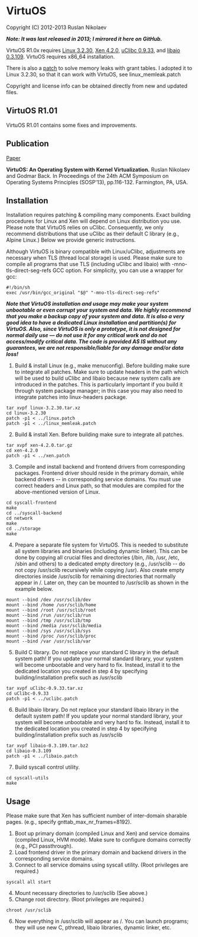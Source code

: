 # VirtuOS

Copyright (C) 2012-2013 Ruslan Nikolaev

**_Note: It was last released in 2013; I mirrored it here on GitHub._**

VirtuOS R1.0x requires [Linux 3.2.30](https://www.kernel.org/pub/linux/kernel/v3.x/linux-3.2.30.tar.xz), [Xen 4.2.0](https://downloads.xenproject.org/release/xen/4.2.0/xen-4.2.0.tar.gz), [uClibc 0.9.33](https://uclibc.org/downloads/uClibc-0.9.33.tar.xz), and [libaio 0.3.109](https://www.mirrorservice.org/pub/slackware/slackware/source/l/libaio/libaio-0.3.109.tar.bz2). VirtuOS requires x86\_64 installation.

There is also a [patch](https://lists.xen.org/archives/html/xen-devel/2012-03/msg00678.html) to solve memory leaks with grant tables.
I adopted it to Linux 3.2.30, so that it can work with VirtuOS, see
linux\_memleak.patch

Copyright and license info can be obtained directly from new and updated files.

## VirtuOS R1.01

VirtuOS R1.01 contains some fixes and improvements.

## Publication

[Paper](https://dl.acm.org/ft_gateway.cfm?id=2522719)

**VirtuOS: An Operating System with Kernel Virtualization.** Ruslan Nikolaev and Godmar Back. In Proceedings of the 24th ACM Symposium on Operating Systems Principles (SOSP'13), pp.116-132. Farmington, PA, USA.

## Installation

Installation requires patching & compiling many components. Exact building procedures for Linux and Xen will depend on Linux distribution you use. Please note that VirtuOS relies on uClibc. Consequently, we only recommend distributions that use uClibc as their default C library (e.g., Alpine Linux.) Below we provide generic instructions.

Although VirtuOS is binary compatible with Linux/uClibc, adjustments are necessary when TLS (thread local storage) is used. Please make sure to compile all programs that use TLS (including uClibc and libaio) with -mno-tls-direct-seg-refs GCC option. For simplicity, you can use a wrapper for gcc:

```
#!/bin/sh
exec /usr/bin/gcc_original "$@" "-mno-tls-direct-seg-refs"
```

**_Note that VirtuOS installation and usage may make your system unbootable or even corrupt your system and data. We highly recommend that you make a backup copy of your system and data. It is also a very good idea to have a dedicated Linux installation and partition(s) for VirtuOS. Also, since VirtuOS is only a prototype, it is not designed for normal daily use — do not use it for any critical work and do not access/modify critical data. The code is provided AS IS without any guarantees, we are not responsible/liable for any damage and/or data loss!_**

1. Build & install Linux (e.g., make menuconfig). Before building make sure to integrate all patches. Make sure to update headers in the path which will be used to build uClibc and libaio because new system calls are introduced in the patches. This is particularly important if you build it through system package manager; in this case you may also need to integrate patches into linux-headers package.

```
tar xvpf linux-3.2.30.tar.xz
cd linux-3.2.30
patch -p1 < ../linux.patch
patch -p1 < ../linux_memleak.patch
```

2. Build & install Xen. Before building make sure to integrate all patches.

```
tar xvpf xen-4.2.0.tar.gz
cd xen-4.2.0
patch -p1 < ../xen.patch
```

3. Compile and install backend and frontend drivers from corresponding packages. Frontend driver should reside in the primary domain, while backend drivers -- in corresponding service domains. You must use correct headers and Linux path, so that modules are compiled for the above-mentioned version of Linux.

```
cd syscall-frontend
make
cd ../syscall-backend
cd network
make
cd ../storage
make
```

4. Prepare a separate file system for VirtuOS. This is needed to substitute all system libraries and binaries (including dynamic linker). This can be done by copying all crucial files and directories (/bin, /lib, /usr, /etc, /sbin and others) to a dedicated empty directory (e.g., /usr/sclib -- do not copy /usr/sclib recursively while copying /usr). Also create empty directories inside /usr/sclib for remaining directories that normally appear in /. Later on, they can be mounted to /usr/sclib as shown in the example below.

```
mount --bind /dev /usr/sclib/dev
mount --bind /home /usr/sclib/home
mount --bind /root /usr/sclib/root
mount --bind /run /usr/sclib/run
mount --bind /tmp /usr/sclib/tmp
mount --bind /media /usr/sclib/media
mount --bind /sys /usr/sclib/sys
mount --bind /proc /usr/sclib/proc
mount --bind /var /usr/sclib/var
```

5. Build C library. Do not replace your standard C library in the default system path! If you update your normal standard library, your system will become unbootable and very hard to fix. Instead, install it to the dedicated location you created in step 4 by specifying building/installation prefix such as /usr/sclib

```
tar xvpf uClibc-0.9.33.tar.xz
cd uClibc-0.9.33
patch -p1 < ../uclibc.patch
```

6. Build libaio library. Do not replace your standard libaio library in the default system path! If you update your normal standard library, your system will become unbootable and very hard to fix. Instead, install it to the dedicated location you created in step 4 by specifying building/installation prefix such as /usr/sclib

```
tar xvpf libaio-0.3.109.tar.bz2
cd libaio-0.3.109
patch -p1 < ../libaio.patch
```

7. Build syscall control utility.

```
cd syscall-utils
make
```

## Usage

Please make sure that Xen has sufficient number of inter-domain sharable pages. (e.g., specify gnttab\_max\_nr\_frames=8192).

1. Boot up primary domain (compiled Linux and Xen) and service domains (compiled Linux, HVM mode). Make sure to configure domains correctly (e.g., PCI passthrough).
2. Load frontend driver in the primary domain and backend drivers in the corresponding service domains.
3. Connect to all service domains using syscall utility. (Root privileges are required.)

```
syscall all start
```

4. Mount necessary directories to /usr/sclib (See above.)
5. Change root directory. (Root privileges are required.)

```
chroot /usr/sclib
```

6. Now everything in /usr/sclib will appear as /. You can launch programs; they will use new C, pthread, libaio libraries, dynamic linker, etc.
